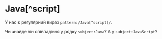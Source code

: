 # Java[^script]

У нас є регулярний вираз  `pattern:/Java[^script]/`.

Чи знайде він співпадіння у рядку `subject:Java`? А у `subject:JavaScript`?
